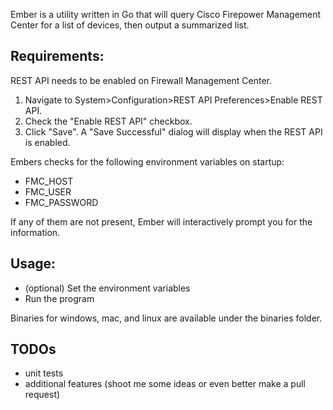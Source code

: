 Ember is a utility written in Go that will query Cisco Firepower Management Center for a list of devices, then output a summarized list.

## Requirements:
REST API needs to be enabled on Firewall Management Center.
   1. Navigate to System>Configuration>REST API Preferences>Enable REST API.
   2. Check the "Enable REST API" checkbox.
   3. Click "Save". A "Save Successful" dialog will display when the REST API is enabled.

Embers checks for the following environment variables on startup:
- FMC_HOST
- FMC_USER
- FMC_PASSWORD

If any of them are not present, Ember will interactively prompt you for the information.



## Usage:
- (optional) Set the environment variables
- Run the program

Binaries for windows, mac, and linux are available under the binaries folder.

## TODOs
- unit tests
- additional features (shoot me some ideas or even better make a pull request)






